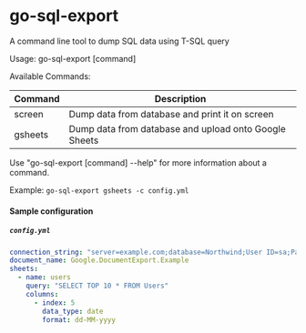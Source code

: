 # go-sql-export
A command line tool to dump SQL data using T-SQL query

Usage:
  go-sql-export [command]

Available Commands:

Command | Description
--- | ---
screen    | Dump data from database and print it on screen
gsheets     | Dump data from database and upload onto Google Sheets

Use "go-sql-export [command] --help" for more information about a command.

Example:
  `go-sql-export gsheets -c config.yml`


#### Sample configuration

##### `config.yml`

```yml
connection_string: "server=example.com;database=Northwind;User ID=sa;Password=pass;"
document_name: Google.DocumentExport.Example
sheets:
  - name: users
    query: "SELECT TOP 10 * FROM Users"
    columns:
      - index: 5
        data_type: date
        format: dd-MM-yyyy
```

